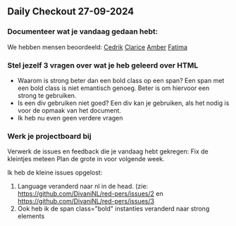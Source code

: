 ## Daily Checkout 27-09-2024
### Documenteer wat je vandaag gedaan hebt:
We hebben mensen beoordeeld: 
[Cedrik](https://github.com/cedrikstephen/the-client-website/issues/2)
[Clarice](https://github.com/Clarice-COD/the-client-website/issues/1)
[Amber](https://github.com/ambersr/the-client-website/issues/1)
[Fatima](https://github.com/FatimaZelay/the-client-website/issues/1)

### Stel jezelf 3 vragen over wat je heb geleerd over HTML
* Waarom is strong beter dan een bold class op een span?
Een span met een bold class is niet emantisch genoeg. Beter is om hiervoor een strong te gebruiken.
* Is een div gebruiken niet goed?
Een div kan je gebruiken, als het nodig is voor de opmaak van het document.
* Ik heb nu even geen verdere vragen

### Werk je projectboard bij
Verwerk de issues en feedback die je vandaag hebt gekregen: 
Fix de kleintjes meteen
Plan de grote in voor volgende week.

Ik heb de kleine issues opgelost:
1. Language veranderd naar nl in de head. (zie: https://github.com/DivaniNL/red-pers/issues/2 en https://github.com/DivaniNL/red-pers/issues/3
2. Ook heb ik de span class="bold" instanties veranderd naar strong elements
